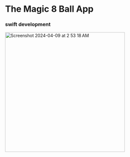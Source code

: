 # The Magic 8 Ball App

### swift development


<img width="390" alt="Screenshot 2024-04-09 at 2 53 18 AM" src="https://github.com/karthiksagarN/Magic-Ball-8/assets/111840048/a67e4794-b64c-4e89-9559-de23c2c76a72">

